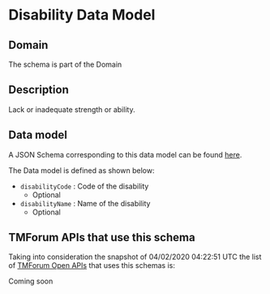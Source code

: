# Disability Data Model

## Domain

The  schema is part of the  Domain

## Description

Lack or inadequate strength or ability.

## Data model

A JSON Schema corresponding to this data model can be found
[here](https://github.com/tmforum-rand/schemas/blob/candidates/Customer/Disability.schema.json).

The Data model is defined as shown below:
- `disabilityCode` : Code of the disability
  - Optional
- `disabilityName` : Name of the disability
  - Optional




## TMForum APIs that use this schema

Taking into consideration the snapshot of 04/02/2020 04:22:51 UTC the list of [TMForum Open APIs](https://www.tmforum.org/open-apis/) that uses this schemas is:

Coming soon